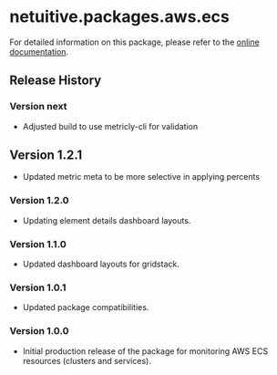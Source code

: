 # netuitive.packages.aws.ecs

For detailed information on this package, please refer to the [online documentation](https://help.netuitive.com/Content/Integrations/aws.htm).

## Release History

### Version next

* Adjusted build to use metricly-cli for validation

## Version 1.2.1

* Updated metric meta to be more selective in applying percents

### Version 1.2.0

* Updating element details dashboard layouts.

### Version 1.1.0

* Updated dashboard layouts for gridstack.

### Version 1.0.1

* Updated package compatibilities.

### Version 1.0.0

* Initial production release of the package for monitoring AWS ECS resources (clusters and services).
